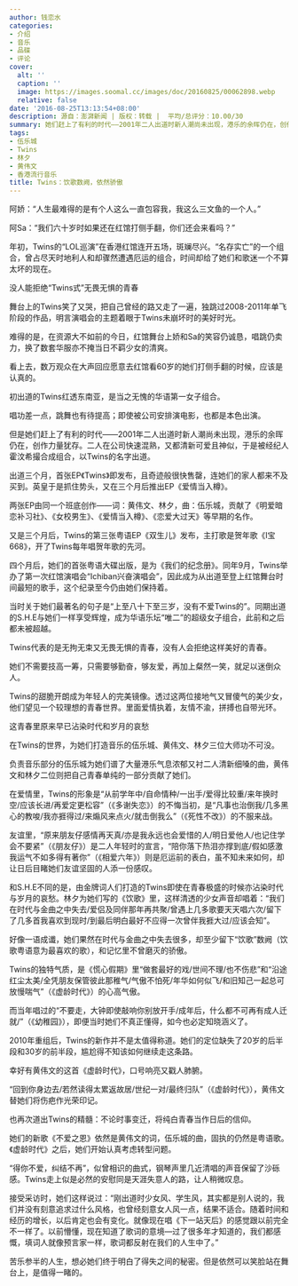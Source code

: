 ```yaml
---
author: 钱恋水
categories:
- 介绍
- 音乐
- 品碟
- 评论
cover:
  alt: ''
  caption: ''
  image: https://images.soomal.cc/images/doc/20160825/00062898.webp
  relative: false
date: '2016-08-25T13:13:54+08:00'
description: 源自：澎湃新闻 | 版权：转载 |  平均/总评分：10.00/30
summary: 她们赶上了有利的时代――2001年二人出道时新人潮尚未出现，港乐的余晖仍在，创作力量犹存。二人在公司快速混熟，又都清新可爱且神似，于是被经纪人霍汶希撮合成组合，以Twins的名字出道。出道三个月，首张EP《Twins》即发布，且奇迹般很快售罄……
tags:
- 伍乐城
- Twins
- 林夕
- 黄伟文
- 香港流行音乐
title: Twins：饮歌数阙，依然骄傲
---
```


阿娇：“人生最难得的是有个人这么一直包容我，我这么三文鱼的一个人。”

阿Sa：“我们六十岁时如果还在红馆打侧手翻，你们还会来看吗？”

年初，Twins的“LOL巡演”在香港红馆连开五场，斑斓尽兴。“名存实亡”的一个组合，曾占尽天时地利人和却骤然遭遇厄运的组合，时间却给了她们和歌迷一个不算太坏的现在。

没人能拒绝“Twins式”无畏无惧的青春

舞台上的Twins笑了又哭，把自己曾经的路又走了一遍，独跳过2008-2011年单飞阶段的作品，明言演唱会的主题着眼于Twins未崩坏时的美好时光。

难得的是，在资源大不如前的今日，红馆舞台上娇和Sa的笑容仍诚恳，唱跳仍卖力，换了数套华服亦不掩当日不羁少女的清爽。

看上去，数万观众在大声回应愿意去红馆看60岁的她们打侧手翻的时候，应该是认真的。

初出道的Twins红透东南亚，是当之无愧的华语第一女子组合。

唱功差一点，跳舞也有待提高；即使被公司安排演电影，也都是本色出演。

但是她们赶上了有利的时代――2001年二人出道时新人潮尚未出现，港乐的余晖仍在，创作力量犹存。二人在公司快速混熟，又都清新可爱且神似，于是被经纪人霍汶希撮合成组合，以Twins的名字出道。

出道三个月，首张EP《Twins》即发布，且奇迹般很快售罄，连她们的家人都来不及买到。英皇于是抓住势头，又在三个月后推出EP《爱情当入樽》。

两张EP由同一个班底创作――词：黄伟文、林夕，曲：伍乐城，贡献了《明爱暗恋补习社》、《女校男生》、《爱情当入樽》、《恋爱大过天》等早期的名作。







又是三个月后，Twins的第三张粤语EP《双生儿》发布，主打歌是贺年歌《I宝668》，开了Twins每年唱贺年歌的先河。

四个月后，她们的首张粤语大碟出版，是为《我们的纪念册》。同年9月，Twins举办了第一次红馆演唱会“Ichiban兴奋演唱会”，因此成为从出道至登上红馆舞台时间最短的歌手，这个纪录至今仍由她们保持着。



当时关于她们最著名的句子是“上至八十下至三岁，没有不爱Twins的”。同期出道的S.H.E与她们一样享受辉煌，成为华语乐坛“唯二”的超级女子组合，此前和之后都未被超越。

Twins代表的是无拘无束又无畏无惧的青春，没有人会拒绝这样美好的青春。

她们不需要技高一筹，只需要够勤奋，够友爱，再加上粲然一笑，就足以迷倒众人。

Twins的甜脆开朗成为年轻人的完美镜像。透过这两位接地气又冒傻气的美少女，他们望见一个较理想的青春世界。里面爱情执着，友情不渝，拼搏也自带光环。

这青春里原来早已沾染时代和岁月的哀愁

在Twins的世界，为她们打造音乐的伍乐城、黄伟文、林夕三位大师功不可没。

负责音乐部分的伍乐城为她们谱了大量港乐气息浓郁又衬二人清新细嗓的曲，黄伟文和林夕二位则把自己青春单纯的一部分贡献了她们。

在爱情里，Twins的形象是“从前学年中/自命情种/一出手/爱得比较重/来年换时空/应该长进/再爱定更松容”（《多谢失恋》）的不悔当初，是“凡事也治倒我/几多黑心的教唆/我亦捱得过/来煽风来点火/就击倒我么”（《死性不改》）的不服来战。

友谊里，“原来朋友仔感情再天真/亦是我永远也会爱惜的人/明日爱他人/也记住学会不要紧”（《朋友仔》）是二人年轻时的宣言，“陪你落下热泪亦撑到底/假如感激我运气不如多得有著你”（《相爱六年》）则是厄运前的表白，虽不知未来如何，却让日后目睹她们友谊坚固的人添一份感叹。

和S.H.E不同的是，由金牌词人们打造的Twins即使在青春极盛的时候亦沾染时代与岁月的哀愁。林夕为她们写的《饮歌》里，这样清透的少女声音却唱着：“我们在时代与金曲之中失去/爱侣及同伴那年再共聚/曾遇上几多歌要天天唱六次/留下了几多首我喜欢到现时/到最后明白最好不应得一次曾伴我捱大过/应该会知”。



好像一语成谶，她们果然在时代与金曲之中失去很多，却至少留下“饮歌”数阙（饮歌粤语意为最喜欢的歌），和记忆里不曾磨灭的骄傲。

Twins的独特气质，是《慌心假期》里“做套最好的戏/世间不理/也不伤悲”和“沿途红尘太美/全凭朋友保管彼此那稚气/气傲不怕死/年华如何似飞/和旧知己一起总可放慢喘气”（《虚龄时代》）的心高气傲。

而当年唱过的“不要走，大钟即使敲响你别放开手/成年后，什么都不可再有成人迁就/”（《幼稚园》），即便当时她们不真正懂得，如今也必定知晓涵义了。

2010年重组后，Twins的新作并不是太值得称道。她们的定位缺失了20岁的后半段和30岁的前半段，尴尬得不知该如何继续走这条路。

幸好有黄伟文的这首《虚龄时代》，口号响亮又戳人肺腑。

“回到你身边去/若然读得太累返故居/世纪一对/最终归队”（《虚龄时代》），黄伟文替她们将伤疤作光荣印记。



也再次道出Twins的精髓：不论时事变迁，将纯白青春当作日后的信仰。

她们的新歌《不爱之恩》依然是黄伟文的词，伍乐城的曲，固执的仍然是粤语歌。《虚龄时代》之后，她们开始认真考虑转型问题。

“得你不爱，纠结不再”，似曾相识的曲式，钢琴声里几近清唱的声音保留了沙砾感。Twins走上似是必然的安慰同是天涯失意人的路，让人稍微叹息。



接受采访时，她们这样说过：“刚出道时少女风、学生风，其实都是别人说的，我们并没有刻意追求过什么风格，也曾经刻意女人风一点，结果不适合。随着时间和经历的增长，以后肯定也会有变化。就像现在唱《下一站天后》的感觉跟以前完全不一样了。以前懵懂，现在知道了歌词的意境―过了很多年才知道的，我们都感慨，填词人就像预言家一样，歌词都反射在我们的人生中了。”

苦乐参半的人生，想必她们终于明白了得失之间的秘密。但是依然可以笑脸站在舞台上，是值得一睹的。